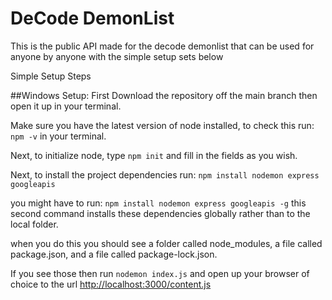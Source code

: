 # DeCode DemonList
This is the public API made for the decode demonlist that can be used for anyone by anyone with the simple setup sets below

Simple Setup Steps

##Windows Setup: 
First Download the repository off the main branch then open it up in your terminal. 

Make sure you have the latest version of node installed, to check this run:
`npm -v` 
in your terminal.

Next, to initialize node, type 
`npm init` 
and fill in the fields as you wish.

Next, to install the project dependencies run:
`npm install nodemon express googleapis`

you might have to run:
`npm install nodemon express googleapis -g`
this second command installs these dependencies globally rather than to the local folder.

when you do this you should see a folder called node_modules, a file called package.json, and a file called package-lock.json. 

If you see those then run 
`nodemon index.js` 
and open up your browser of choice to the url
<a href="http://localhost:3000/"> http://localhost:3000/content.js </a>
